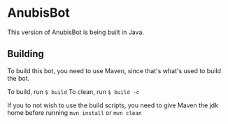 # AnubisBot
This version of AnubisBot is being built in Java.

## Building
To build this bot, you need to use Maven, since that's what's used to build the bot.

To build, run `$ build`
To clean, run `$ build -c`

If you to not wish to use the build scripts, you need to give Maven the jdk home before running `mvn install` or `mvn clean`